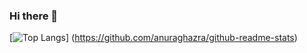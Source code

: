 ### Hi there 👋

[![Top Langs](https://github-readme-stats.vercel.app/api/top-langs/?username=k-suehiro0926&layout=compact)]
(https://github.com/anuraghazra/github-readme-stats)


<!--
**k-suehiro0926/k-suehiro0926** is a ✨ _special_ ✨ repository because its `README.md` (this file) appears on your GitHub profile.

Here are some ideas to get you started:

- 🔭 I’m currently working on ...
- 🌱 I’m currently learning ...
- 👯 I’m looking to collaborate on ...
- 🤔 I’m looking for help with ...
- 💬 Ask me about ...
- 📫 How to reach me: ...
- 😄 Pronouns: ...
- ⚡ Fun fact: ...
-->
